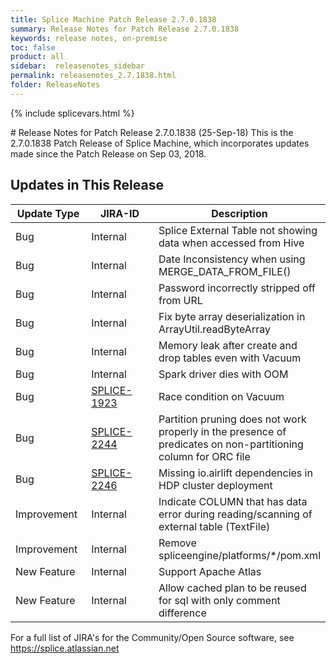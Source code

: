 ```yaml
---
title: Splice Machine Patch Release 2.7.0.1838
summary: Release Notes for Patch Release 2.7.0.1838
keywords: release notes, on-premise
toc: false
product: all
sidebar:  releasenotes_sidebar
permalink: releasenotes_2.7.1838.html
folder: ReleaseNotes
---
```

{% include splicevars.html %}
<section>
<div class="TopicContent" data-swiftype-index="true" markdown="1">
# Release Notes for Patch Release 2.7.0.1838 (25-Sep-18)
This is the 2.7.0.1838 Patch Release of Splice Machine, which incorporates updates made since the Patch Release on Sep 03, 2018.

## Updates in This Release
<table>
    <col width="125px" />
    <col width="125px" />
    <col />
    <thead>
        <tr>
            <th>Update Type</th>
            <th>JIRA-ID</th>
            <th>Description</th>
        </tr>
    </thead>
    <tbody>
        <tr>
            <td>Bug</td>
            <td>Internal</td>
            <td>Splice External Table not showing data when accessed from Hive</td>
        </tr>
        <tr>
            <td>Bug</td>
            <td>Internal</td>
            <td>Date Inconsistency when using MERGE_DATA_FROM_FILE()</td>
        </tr>
        <tr>
            <td>Bug</td>
            <td>Internal</td>
            <td>Password incorrectly stripped off from URL</td>
        </tr>
        <tr>
            <td>Bug</td>
            <td>Internal</td>
            <td>Fix byte array deserialization in ArrayUtil.readByteArray</td>
        </tr>
        <tr>
            <td>Bug</td>
            <td>Internal</td>
            <td>Memory leak after create and drop tables even with Vacuum</td>
        </tr>
        <tr>
            <td>Bug</td>
            <td>Internal</td>
            <td>Spark driver dies with OOM </td>
        </tr>
        <tr>
            <td>Bug</td>
            <td><a href="https://splice.atlassian.net/browse/SPLICE-1923" target="_blank">SPLICE-1923</a></td>
            <td>Race condition on Vacuum</td>
        </tr>
        <tr>
            <td>Bug</td>
            <td><a href="https://splice.atlassian.net/browse/SPLICE-2244" target="_blank">SPLICE-2244</a></td>
            <td>Partition pruning does not work properly in the presence of predicates on non-partitioning column for ORC file</td>
        </tr>
        <tr>
            <td>Bug</td>
            <td><a href="https://splice.atlassian.net/browse/SPLICE-2246" target="_blank">SPLICE-2246</a></td>
            <td>Missing io.airlift dependencies in HDP cluster deployment</td>
        </tr>
        <tr>
            <td>Improvement</td>
            <td>Internal</td>
            <td>Indicate COLUMN that has data error during reading/scanning of external table (TextFile)</td>
        </tr>
        <tr>
            <td>Improvement</td>
            <td>Internal</td>
            <td>Remove spliceengine/platforms/*/pom.xml</td>
        </tr>
        <tr>
            <td>New Feature</td>
            <td>Internal</td>
            <td>Support Apache Atlas</td>
        </tr>
        <tr>
            <td>New Feature</td>
            <td>Internal</td>
            <td>Allow cached plan to be reused for sql with only comment difference</td>
        </tr>
    </tbody>
</table>

For a full list of JIRA's for the Community/Open Source software, see <https://splice.atlassian.net>

</div>
</section>
